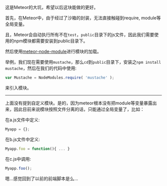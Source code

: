 这是Meteor的大坑，希望以后这块能做的更好。

首先，在Meteor中，由于经过了沙箱的封装，无法直接触碰到require, module等全局变量。

且，Meteor会自动执行所有不在`test`，`public`目录下的js文件，因此我们需要使用的npm模块都需要安装到public目录下。

然后使用[meteor-node-module](https://github.com/possibilities/meteor-node-modules)进行模块的加载。

举例，我们现在需要使用`mustache`，那么`cd`到`public`目录下，安装之`npm install mustache`，然后在我们的代码中使用:

```js
var Mustache = NodeModules.require( 'mustache' );
```

来引入模块。

----------

上面没有提到自定义模块。是的，因为meteor根本没有把module等变量暴露出来，因此目前来说模块按照文件分离的话，只能通过全局变量了，比如：

在a.js文件中定义:

```js
Myapp = {};
```

在b.js文件中定义:
```js
Myapp.foo = function(){ ... }
```

在c.js中调用:

```js
Myapp.foo();
```

嗯...感觉回到了以前的前端脚本是么...